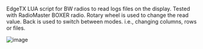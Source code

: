 EdgeTX LUA script for BW radios to read logs files on the display. Tested with RadioMaster BOXER radio. Rotary wheel is used to change the read value. Back is used to switch between modes. i.e., changing columns, rows or files.

![image](https://github.com/user-attachments/assets/43b69333-3dcc-4186-a3e8-68544e4cb3fc)

